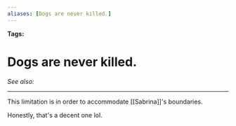 ```yaml
---
aliases: [Dogs are never killed.]
---
```


**Tags:** 
# Dogs are never killed.
*See also:* 
___
This limitation is in order to accommodate [[Sabrina]]'s boundaries.

Honestly, that's a decent one lol.

